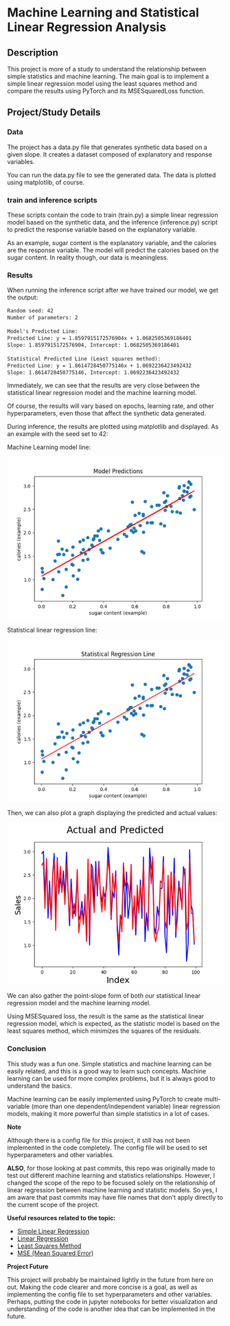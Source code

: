 # **Machine Learning and Statistical Linear Regression Analysis**

## Description
This project is more of a study to understand the relationship between simple statistics and machine learning. The main goal is to implement a simple linear regression model using the least squares method and compare the results using PyTorch and its MSESquaredLoss function.

## Project/Study Details
### **Data**
The project has a data.py file that generates synthetic data based on a given slope. It creates a dataset composed of explanatory and response variables.

You can run the data.py file to see the generated data. The data is plotted using matplotlib, of course.

### **train and inference scripts**
These scripts contain the code to train (train.py) a simple linear regression model based on the synthetic data, and the inference (inference.py) script to predict the response variable based on the explanatory variable.

As an example, sugar content is the explanatory variable, and the calories are the response variable. The model will predict the calories based on the sugar content. In reality though, our data is meaningless.

### **Results**
When running the inference script after we have trained our model, we get the output:
```
Random seed: 42
Number of parameters: 2

Model's Predicted Line:
Predicted Line: y = 1.8597915172576904x + 1.0682505369186401
Slope: 1.8597915172576904, Intercept: 1.0682505369186401

Statistical Predicted Line (Least squares method):
Predicted Line: y = 1.8614728450775146x + 1.0692236423492432
Slope: 1.8614728450775146, Intercept: 1.0692236423492432
```

Immediately, we can see that the results are very close between the statistical linear regression model and the machine learning model.

Of course, the results will vary based on epochs, learning rate, and other hyperparameters, even those that affect the synthetic data generated.

During inference, the results are plotted using matplotlib and displayed. As an example with the seed set to 42:

Machine Learning model line:

![Machine Learning Line](assets/model_line.png)

Statistical linear regression line:

![Statistic Line](assets/statistical_line.png)

Then, we can also plot a graph displaying the predicted and actual values:

![Model and Actual](assets/model_preds_and_actual.png)

We can also gather the point-slope form of both our statistical linear regression model and the machine learning model.

Using MSESquared loss, the result is the same as the statistical linear regression model, which is expected, as the statistic model is based on the least squares method, which minimizes the squares of the residuals.

### **Conclusion**

This study was a fun one. Simple statistics and machine learning can be easily related, and this is a good way to learn such concepts. Machine learning can be used for more complex problems, but it is always good to understand the basics.

Machine learning can be easily implemented using PyTorch to create multi-variable (more than one dependent/independent variable) linear regression models, making it more powerful than simple statistics in a lot of cases.

**Note**

Although there is a config file for this project, it still has not been implemented in the code completely. The config file will be used to set hyperparameters and other variables.

**ALSO**, for those looking at past commits, this repo was originally made to test out different machine learning and statistics relationships. However, I changed the scope of the repo to be focused solely on the relationship of linear regression between machine learning and statistic models. So yes, I am aware that past commits may have file names that don't apply directly to the current scope of the project.

**Useful resources related to the topic:**
- [Simple Linear Regression](https://www.kaggle.com/code/devzohaib/simple-linear-regression)
- [Linear Regression](https://en.wikipedia.org/wiki/Linear_regression)
- [Least Squares Method](https://en.wikipedia.org/wiki/Least_squares)
- [MSE (Mean Squared Error)](https://en.wikipedia.org/wiki/Mean_squared_error)

**Project Future**

This project will probably be maintained lightly in the future from here on out. Making the code clearer and more concise is a goal, as well as implementing the config file to set hyperparameters and other variables.
Perhaps, putting the code in jupyter notebooks for better visualization and understanding of the code is another idea that can be implemented in the future.